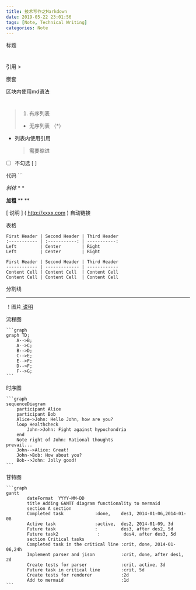 ```yaml
---
title: 技术写作之Markdown
date: 2019-05-22 23:01:56
tags: [Note, Technical Writing]
categories: Note
---
```

标题

# #

## #

### #

#### #

###### #



引用 >

>

嵌套

> >
> >
> >> >
> >> >
> >> >>

区块内使用md语法

> # #
>
> 1. 有序列表
>
> * 无序列表 （*）

* 列表内使用引用

  >
  >
  >需要缩进

* [ ]   不勾选 [   ]

  

  

  代码 ```

  

  *斜体* * *

  **加粗** ** **

  

  [ 说明 ] ( http://xxxx.com ) 自动链接

  

  表格

  ```
  First Header | Second Header | Third Header
  :----------- | :-----------: | -----------:
  Left         | Center        | Right
  Left         | Center        | Right
  ```

  ```
  First Header | Second Header | Third Header
  ------------ | ------------- | ------------
  Content Cell | Content Cell  | Content Cell
  Content Cell | Content Cell  | Content Cell
  ```

  分割线

  ----

  

！图片[ 说明 ](/path/to/img.jpg)

流程图

```
​```graph
graph TD;
    A-->B;
    A-->C;
    B-->D;
    C-->E;
    E-->F;
    D-->F;
    F-->G;
​```
```

时序图

```
​```graph
sequenceDiagram
    participant Alice
    participant Bob
    Alice->John: Hello John, how are you?
    loop Healthcheck
        John->John: Fight against hypochondria
    end
    Note right of John: Rational thoughts 
prevail...
    John-->Alice: Great!
    John->Bob: How about you?
    Bob-->John: Jolly good!
​```
```



甘特图

```
​```graph
gantt
        dateFormat  YYYY-MM-DD
        title Adding GANTT diagram functionality to mermaid
        section A section
        Completed task            :done,    des1, 2014-01-06,2014-01-08
        Active task               :active,  des2, 2014-01-09, 3d
        Future task               :         des3, after des2, 5d
        Future task2               :         des4, after des3, 5d
        section Critical tasks
        Completed task in the critical line :crit, done, 2014-01-06,24h
        Implement parser and jison          :crit, done, after des1, 2d
        Create tests for parser             :crit, active, 3d
        Future task in critical line        :crit, 5d
        Create tests for renderer           :2d
        Add to mermaid                      :1d
​```
```

